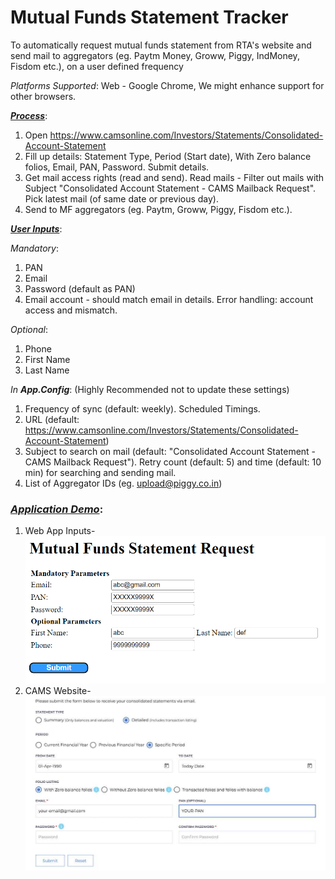 # Mutual Funds Statement Tracker
To automatically request mutual funds statement from RTA's website and send mail to aggregators (eg. Paytm Money, Groww, Piggy, IndMoney, Fisdom etc.), on a user defined frequency

_Platforms Supported_: Web - Google Chrome, We might enhance support for other browsers.

<ins>***Process***</ins>:
1. Open https://www.camsonline.com/Investors/Statements/Consolidated-Account-Statement
2. Fill up details: Statement Type, Period (Start date), With Zero balance folios, Email, PAN, Password. Submit details.
3. Get mail access rights (read and send). Read mails - Filter out mails with Subject "Consolidated Account Statement - CAMS Mailback Request". Pick latest mail (of same date or previous day).
4. Send to MF aggregators (eg. Paytm, Groww, Piggy, Fisdom etc.).

<ins>***User Inputs***</ins>:

_Mandatory_:
1. PAN
2. Email
3. Password (default as PAN)
4. Email account - should match email in details. Error handling: account access and mismatch.


_Optional_:
1. Phone
2. First Name
3. Last Name


_In **App.Config**_: (Highly Recommended not to update these settings)
1. Frequency of sync (default: weekly). Scheduled Timings.
2. URL (default: https://www.camsonline.com/Investors/Statements/Consolidated-Account-Statement)
3. Subject to search on mail (default: "Consolidated Account Statement - CAMS Mailback Request"). Retry count (default: 5) and time (default: 10 min) for searching and sending mail.
4. List of Aggregator IDs (eg. upload@piggy.co.in)


### <ins>***Application Demo***</ins>:
1. Web App Inputs-
![Application_Default](data/Images/Automation_Inputs.PNG)
2. CAMS Website-
![Application_Default](data/Images/Cams_Website.jpg)